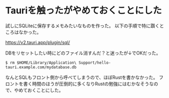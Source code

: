 # Tauriを触ったがやめておくことにした

試しにSQLiteに保存するメモみたいなものを作った。
以下の手順で特に躓くところはなかった。

<https://v2.tauri.app/plugin/sql/>

DBをリセットしたい時にどのファイル消すんだ？と迷ったが↓でOKだった。

```
$ rm $HOME/Library/Application\ Support/hello-tauri.example.com/mydatabase.db
```

なんとSQLもフロント側から呼べてしまうので、ほぼRustを書かなかった。
フロントを書く時間のほうが圧倒的に多くなりRustの勉強にはむかなそうなので、やめておくことにした。

